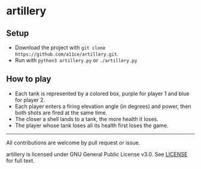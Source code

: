 # artillery

## Setup

- Download the project with `git clone https://github.com/a11ce/artillery.git`.
- Run with `python3 artillery.py` or `./artillery.py`

## How to play

- Each tank is represented by a colored box, purple for player 1 and blue for player 2.
- Each player enters a firing elevation angle (in degrees) and power, then both shots are fired at the same time.
- The closer a shell lands to a tank, the more health it loses.
- The player whose tank loses all its health first loses the game.

--- 

All contributions are welcome by pull request or issue.

artillery is licensed under GNU General Public License v3.0. See [LICENSE](../master/LICENSE) for full text.